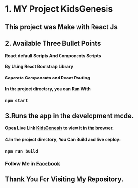# 1. MY Project KidsGenesis

## This project was Make with React Js

## 2. Available Three Bullet Points
#### React default Scripts And Components Scripts
#### By Using React Bootstrap Library
#### Separate Components and React Routing
#### In the project directory, you can Run With

### `npm start`

## 3.Runs the app in the development mode.
#### Open Live Link [KidsGenesis](https://kidsgenesis.netlify.app/) to view it in the browser.

#### 4.In the project directory, You Can Build and live deploy:
### `npm run build`
### Follow Me in [Facebook](https://www.facebook.com/ohidur.AlexMarcer)
## Thank You For Visiting My Repository.
